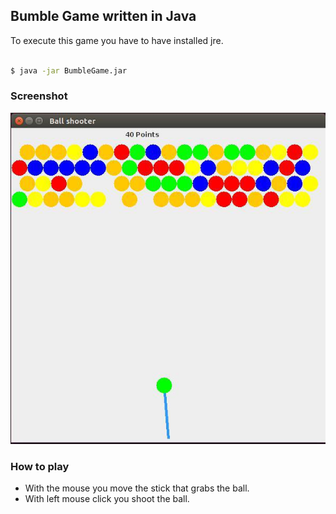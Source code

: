 ## Bumble Game written in Java

To execute this game you have to have installed jre.

```bash

$ java -jar BumbleGame.jar
```


### Screenshot
![screenshot](BumbleGame/src/screenshot.jpg)


### How to play

 - With the mouse you move the stick that grabs the ball.
 - With left mouse click you shoot the ball.
